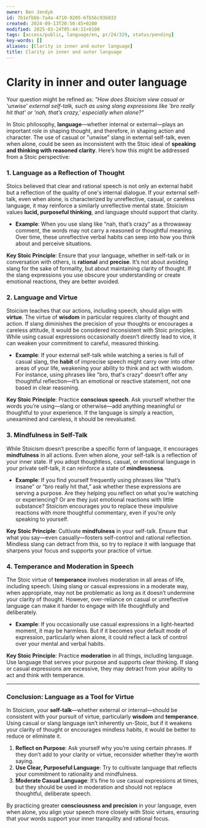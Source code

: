 ```yaml
---
owner: Ben Jendyk
id: 7b1efbbb-7a4a-4710-9205-6fb56c93b033
created: 2024-09-13T20:50:45+0200
modified: 2025-03-24T05:44:31+0100
tags: [access/public, language/en, pr/24/329, status/pending]
key-words: []
aliases: [Clarity in inner and outer language]
title: Clarity in inner and outer language
---
```


# Clarity in inner and outer language

Your question might be refined as: *"How does Stoicism view casual or 'unwise' external self-talk, such as using slang expressions like 'bro really hit that' or 'nah, that’s crazy,' especially when alone?"*

In Stoic philosophy, **language**—whether internal or external—plays an important role in shaping thought, and therefore, in shaping action and character. The use of casual or "unwise" slang in external self-talk, even when alone, could be seen as inconsistent with the Stoic ideal of **speaking and thinking with reasoned clarity**. Here’s how this might be addressed from a Stoic perspective:

### 1. **Language as a Reflection of Thought**
Stoics believed that clear and rational speech is not only an external habit but a reflection of the quality of one's internal dialogue. If your external self-talk, even when alone, is characterized by unreflective, casual, or careless language, it may reinforce a similarly unreflective mental state. Stoicism values **lucid, purposeful thinking**, and language should support that clarity.

- **Example**: When you use slang like “nah, that’s crazy” as a throwaway comment, the words may not carry a reasoned or thoughtful meaning. Over time, these unreflective verbal habits can seep into how you think about and perceive situations.

**Key Stoic Principle**: Ensure that your language, whether in self-talk or in conversation with others, is **rational** and **precise**. It’s not about avoiding slang for the sake of formality, but about maintaining clarity of thought. If the slang expressions you use obscure your understanding or create emotional reactions, they are better avoided.

### 2. **Language and Virtue**
Stoicism teaches that our actions, including speech, should align with **virtue**. The virtue of **wisdom** in particular requires clarity of thought and action. If slang diminishes the precision of your thoughts or encourages a careless attitude, it would be considered inconsistent with Stoic principles. While using casual expressions occasionally doesn’t directly lead to vice, it can weaken your commitment to careful, measured thinking.

- **Example**: If your external self-talk while watching a series is full of casual slang, the **habit** of imprecise speech might carry over into other areas of your life, weakening your ability to think and act with wisdom. For instance, using phrases like "bro, that's crazy" doesn’t offer any thoughtful reflection—it’s an emotional or reactive statement, not one based in clear reasoning.

**Key Stoic Principle**: Practice **conscious speech**. Ask yourself whether the words you’re using—slang or otherwise—add anything meaningful or thoughtful to your experience. If the language is simply a reaction, unexamined and careless, it should be reevaluated.

### 3. **Mindfulness in Self-Talk**
While Stoicism doesn’t prescribe a specific form of language, it encourages **mindfulness** in all actions. Even when alone, your self-talk is a reflection of your inner state. If you adopt thoughtless, casual, or emotional language in your private self-talk, it can reinforce a state of **mindlessness**.

- **Example**: If you find yourself frequently using phrases like “that’s insane” or “bro really hit that,” ask whether these expressions are serving a purpose. Are they helping you reflect on what you’re watching or experiencing? Or are they just emotional reactions with little substance? Stoicism encourages you to replace these impulsive reactions with more thoughtful commentary, even if you’re only speaking to yourself.

**Key Stoic Principle**: Cultivate **mindfulness** in your self-talk. Ensure that what you say—even casually—fosters self-control and rational reflection. Mindless slang can detract from this, so try to replace it with language that sharpens your focus and supports your practice of virtue.

### 4. **Temperance and Moderation in Speech**
The Stoic virtue of **temperance** involves moderation in all areas of life, including speech. Using slang or casual expressions in a moderate way, when appropriate, may not be problematic as long as it doesn’t undermine your clarity of thought. However, over-reliance on casual or unreflective language can make it harder to engage with life thoughtfully and deliberately.

- **Example**: If you occasionally use casual expressions in a light-hearted moment, it may be harmless. But if it becomes your default mode of expression, particularly when alone, it could reflect a lack of control over your mental and verbal habits.

**Key Stoic Principle**: Practice **moderation** in all things, including language. Use language that serves your purpose and supports clear thinking. If slang or casual expressions are excessive, they may detract from your ability to act and think with temperance.

---

### Conclusion: Language as a Tool for Virtue

In Stoicism, your **self-talk**—whether external or internal—should be consistent with your pursuit of virtue, particularly **wisdom** and **temperance**. Using casual or slang language isn’t inherently un-Stoic, but if it weakens your clarity of thought or encourages mindless habits, it would be better to reduce or eliminate it.

1. **Reflect on Purpose**: Ask yourself why you’re using certain phrases. If they don’t add to your clarity or virtue, reconsider whether they’re worth saying.
2. **Use Clear, Purposeful Language**: Try to cultivate language that reflects your commitment to rationality and mindfulness.
3. **Moderate Casual Language**: It’s fine to use casual expressions at times, but they should be used in moderation and should not replace thoughtful, deliberate speech.

By practicing greater **consciousness and precision** in your language, even when alone, you align your speech more closely with Stoic virtues, ensuring that your words support your inner tranquility and rational focus.